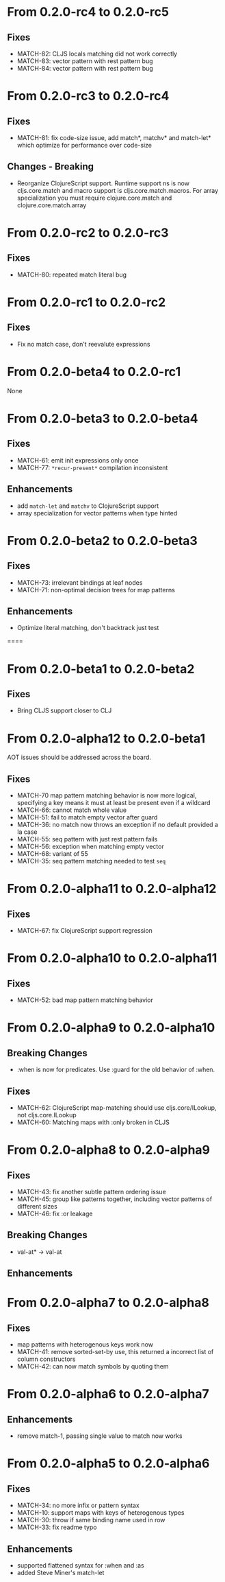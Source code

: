 From 0.2.0-rc4 to 0.2.0-rc5
===

Fixes
---
* MATCH-82: CLJS locals matching did not work correctly
* MATCH-83: vector pattern with rest pattern bug
* MATCH-84: vector pattern with rest pattern bug

From 0.2.0-rc3 to 0.2.0-rc4
===

Fixes
---
* MATCH-81: fix code-size issue, add match*, matchv* and match-let*
  which optimize for performance over code-size

Changes - Breaking
---
* Reorganize ClojureScript support. Runtime support ns is now
  cljs.core.match and macro support is cljs.core.match.macros. For
  array specialization you must require clojure.core.match and
  clojure.core.match.array

From 0.2.0-rc2 to 0.2.0-rc3
===

Fixes
---
* MATCH-80: repeated match literal bug

From 0.2.0-rc1 to 0.2.0-rc2
===

Fixes
---
* Fix no match case, don't reevalute expressions

From 0.2.0-beta4 to 0.2.0-rc1
===

None

From 0.2.0-beta3 to 0.2.0-beta4
===

Fixes
---
* MATCH-61: emit init expressions only once
* MATCH-77: `*recur-present*` compilation inconsistent

Enhancements
---
* add `match-let` and `matchv` to ClojureScript support
* array specialization for vector patterns when type hinted

From 0.2.0-beta2 to 0.2.0-beta3
===

Fixes
---
* MATCH-73: irrelevant bindings at leaf nodes
* MATCH-71: non-optimal decision trees for map patterns

Enhancements
---
* Optimize literal matching, don't backtrack just test

====

From 0.2.0-beta1 to 0.2.0-beta2
====

Fixes
---
* Bring CLJS support closer to CLJ

From 0.2.0-alpha12 to 0.2.0-beta1
====

AOT issues should be addressed across the board.

Fixes
---
* MATCH-70 map pattern matching behavior is now more logical,
  specifying a key means it must at least be present even if a
  wildcard
* MATCH-66: cannot match whole value
* MATCH-51: fail to match empty vector after guard
* MATCH-36: no match now throws an exception if no default provided a
  la case
* MATCH-55: seq pattern with just rest pattern fails
* MATCH-56: exception when matching empty vector
* MATCH-68: variant of 55
* MATCH-35: seq pattern matching needed to test `seq`

From 0.2.0-alpha11 to 0.2.0-alpha12
====

Fixes
---
* MATCH-67: fix ClojureScript support regression

From 0.2.0-alpha10 to 0.2.0-alpha11
====

Fixes
---
* MATCH-52: bad map pattern matching behavior

From 0.2.0-alpha9 to 0.2.0-alpha10
====

Breaking Changes
---
* :when is now for predicates. Use :guard for the old behavior of :when.

Fixes
---
* MATCH-62: ClojureScript map-matching should use cljs.core/ILookup, not cljs.core.ILookup
* MATCH-60: Matching maps with :only broken in CLJS

From 0.2.0-alpha8 to 0.2.0-alpha9
====

Fixes
---
* MATCH-43: fix another subtle pattern ordering issue
* MATCH-45: group like patterns together, including vector patterns of different sizes
* MATCH-46: fix :or leakage

Breaking Changes
---
* val-at* -> val-at

Enhancements
---

From 0.2.0-alpha7 to 0.2.0-alpha8
====

Fixes
---
* map patterns with heterogenous keys work now
* MATCH-41: remove sorted-set-by use, this returned a incorrect list of column constructors
* MATCH-42: can now match symbols by quoting them


From 0.2.0-alpha6 to 0.2.0-alpha7
====

Enhancements
---
* remove match-1, passing single value to match now works


From 0.2.0-alpha5 to 0.2.0-alpha6
====

Fixes
----
* MATCH-34: no more infix or pattern syntax
* MATCH-10: support maps with keys of heterogenous types
* MATCH-30: throw if same binding name used in row
* MATCH-33: fix readme typo

Enhancements
---
* supported flattened syntax for :when and :as
* added Steve Miner's match-let
